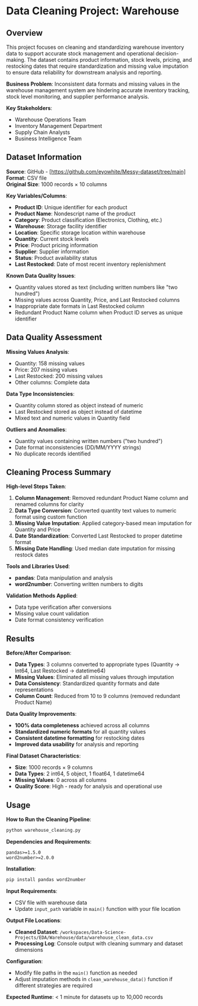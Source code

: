 # Data Cleaning Project: Warehouse

## Overview
This project focuses on cleaning and standardizing warehouse inventory data to support accurate stock management and operational decision-making. The dataset contains product information, stock levels, pricing, and restocking dates that require standardization and missing value imputation to ensure data reliability for downstream analysis and reporting.

**Business Problem**: Inconsistent data formats and missing values in the warehouse management system are hindering accurate inventory tracking, stock level monitoring, and supplier performance analysis.

**Key Stakeholders**: 
- Warehouse Operations Team
- Inventory Management Department
- Supply Chain Analysts
- Business Intelligence Team

## Dataset Information
**Source**: GitHub - [https://github.com/eyowhite/Messy-dataset/tree/main]  
**Format**: CSV file  
**Original Size**: 1000 records × 10 columns  

**Key Variables/Columns**:
- **Product ID**: Unique identifier for each product
- **Product Name**: Nondescript name of the product
- **Category**: Product classification (Electronics, Clothing, etc.)
- **Warehouse**: Storage facility identifier
- **Location**: Specific storage location within warehouse
- **Quantity**: Current stock levels
- **Price**: Product pricing information
- **Supplier**: Supplier information
- **Status**: Product availability status
- **Last Restocked**: Date of most recent inventory replenishment

**Known Data Quality Issues**:
- Quantity values stored as text (including written numbers like "two hundred")
- Missing values across Quantity, Price, and Last Restocked columns
- Inappropriate date formats in Last Restocked column
- Redundant Product Name column when Product ID serves as unique identifier

## Data Quality Assessment
**Missing Values Analysis**:
- Quantity: 158 missing values
- Price: 207 missing values  
- Last Restocked: 200 missing values
- Other columns: Complete data

**Data Type Inconsistencies**:
- Quantity column stored as object instead of numeric
- Last Restocked stored as object instead of datetime
- Mixed text and numeric values in Quantity field

**Outliers and Anomalies**:
- Quantity values containing written numbers ("two hundred")
- Date format inconsistencies (DD/MM/YYYY strings)
- No duplicate records identified

## Cleaning Process Summary
**High-level Steps Taken**:
1. **Column Management**: Removed redundant Product Name column and renamed columns for clarity
2. **Data Type Conversion**: Converted quantity text values to numeric format using custom function
3. **Missing Value Imputation**: Applied category-based mean imputation for Quantity and Price
4. **Date Standardization**: Converted Last Restocked to proper datetime format
5. **Missing Date Handling**: Used median date imputation for missing restock dates

**Tools and Libraries Used**:
- **pandas**: Data manipulation and analysis
- **word2number**: Converting written numbers to digits

**Validation Methods Applied**:
- Data type verification after conversions
- Missing value count validation
- Date format consistency verification

## Results
**Before/After Comparison**:
- **Data Types**: 3 columns converted to appropriate types (Quantity → Int64, Last Restocked → datetime64)
- **Missing Values**: Eliminated all missing values through imputation
- **Data Consistency**: Standardized quantity formats and date representations
- **Column Count**: Reduced from 10 to 9 columns (removed redundant Product Name)

**Data Quality Improvements**:
- **100% data completeness** achieved across all columns
- **Standardized numeric formats** for all quantity values
- **Consistent datetime formatting** for restocking dates
- **Improved data usability** for analysis and reporting

**Final Dataset Characteristics**:
- **Size**: 1000 records × 9 columns
- **Data Types**: 2 int64, 5 object, 1 float64, 1 datetime64
- **Missing Values**: 0 across all columns
- **Quality Score**: High - ready for analysis and operational use

## Usage
**How to Run the Cleaning Pipeline**:
```bash
python warehouse_cleaning.py
```

**Dependencies and Requirements**:
```
pandas>=1.5.0
word2number>=2.0.0
```

**Installation**:
```bash
pip install pandas word2number
```

**Input Requirements**:
- CSV file with warehouse data
- Update `input_path` variable in `main()` function with your file location

**Output File Locations**:
- **Cleaned Dataset**: `/workspaces/Data-Science-Projects/EDA/Warehouse/data/warehouse_clean_data.csv`
- **Processing Log**: Console output with cleaning summary and dataset dimensions

**Configuration**:
- Modify file paths in the `main()` function as needed
- Adjust imputation methods in `clean_warehouse_data()` function if different strategies are required

**Expected Runtime**: < 1 minute for datasets up to 10,000 records